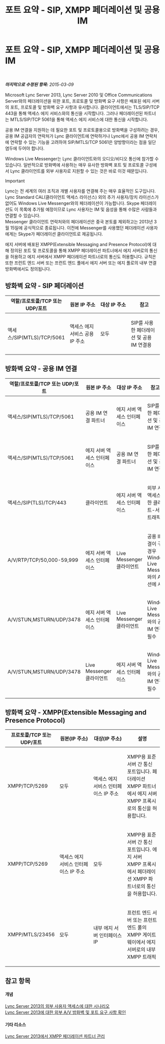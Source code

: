 ﻿---
title: 포트 요약 - SIP, XMPP 페더레이션 및 공용 IM
TOCTitle: 포트 요약 - SIP, XMPP 페더레이션 및 공용 IM
ms:assetid: ab05bdd6-e9b0-4b1b-9dd9-29ab88e8befe
ms:mtpsurl: https://technet.microsoft.com/ko-kr/library/JJ618373(v=OCS.15)
ms:contentKeyID: 49304686
ms.date: 08/24/2015
mtps_version: v=OCS.15
ms.translationtype: HT
---

# 포트 요약 - SIP, XMPP 페더레이션 및 공용 IM

 

_**마지막으로 수정된 항목:** 2015-03-09_

Microsoft Lync Server 2013, Lync Server 2010 및 Office Communications Server와의 페더레이션을 위한 포트, 프로토콜 및 방화벽 요구 사항은 배포된 에지 서버의 포트, 프로토콜 및 방화벽 요구 사항과 유사합니다. 클라이언트에서는 TLS/SIP/TCP 443을 통해 액세스 에지 서비스와의 통신을 시작합니다. 그러나 페더레이션된 파트너는 MTLS/SIP/TCP 5061을 통해 액세스 에지 서비스에 대한 통신을 시작합니다.

공용 IM 연결을 지원하는 데 필요한 포트 및 프로토콜용으로 방화벽을 구성하려는 경우, 공용 IM 공급자의 연락처가 Lync 클라이언트에 연락하거나 Lync에서 공용 IM 연락처에 연락할 수 있는 기능을 고려하여 SIP/MTLS/TCP 5061은 양방향이라는 점을 일단 염두에 두어야 합니다.

Windows Live Messenger는 Lync 클라이언트와의 오디오/비디오 통신에 참가할 수 있습니다. 일반적으로 방화벽에 사용하는 매우 유사한 방화벽 포트 및 프로토콜 구성에서 Lync 클라이언트를 외부 사용자로 지원할 수 있는 것은 바로 이것 때문입니다.


> [!IMPORTANT]
> Lync는 전 세계의 여러 조직과 개별 사용자를 연결해 주는 매우 효율적인 도구입니다. Lync Standard CAL(클라이언트 액세스 라이선스) 외의 추가 사용자/장치 라이선스가 없어도 Windows Live Messenger와의 페더레이션이 가능합니다. Skype 페더레이션도 이 목록에 추가될 예정이므로 Lync 사용자는 IM 및 음성을 통해 수많은 사람들과 연결할 수 있습니다.<BR>Messenger 클라이언트 연락처와의 페더레이션은 중국 본토를 제외하고는 2013년 3월 15일에 공식적으로 종료됩니다. 이전에 Messenger를 사용했던 페더레이션 사용자에게는 Skype가 페더레이션 클라이언트로 제공됩니다.



에지 서버에 배포된 XMPP(Extensible Messaging and Presence Protocol)에 대해 정의된 포트 및 프로토콜을 통해 XMPP 페더레이션 파트너에서 에지 서버로의 통신을 허용하고 에지 서버에서 XMPP 페더레이션 파트너로의 통신도 허용합니다. 규칙은 또한 프런트 엔드 서버 또는 프런트 엔드 풀에서 에지 서버 또는 에지 풀로의 내부 연결 방화벽에서도 정의됩니다.

## 방화벽 요약 - SIP 페더레이션


<table>
<colgroup>
<col style="width: 25%" />
<col style="width: 25%" />
<col style="width: 25%" />
<col style="width: 25%" />
</colgroup>
<thead>
<tr class="header">
<th>역할/프로토콜/TCP 또는 UDP/포트</th>
<th>원본 IP 주소</th>
<th>대상 IP 주소</th>
<th>참고</th>
</tr>
</thead>
<tbody>
<tr class="odd">
<td><p>액세스/SIP(MTLS)/TCP/5061</p></td>
<td><p>액세스 에지 서비스 공용 IP 주소</p></td>
<td><p>모두</p></td>
<td><p>SIP를 사용한 페더레이션 및 공용 IM 연결용</p></td>
</tr>
</tbody>
</table>


## 방화벽 요약 - 공용 IM 연결


<table>
<colgroup>
<col style="width: 25%" />
<col style="width: 25%" />
<col style="width: 25%" />
<col style="width: 25%" />
</colgroup>
<thead>
<tr class="header">
<th>역할/프로토콜/TCP 또는 UDP/포트</th>
<th>원본 IP 주소</th>
<th>대상 IP 주소</th>
<th>참고 사항</th>
</tr>
</thead>
<tbody>
<tr class="odd">
<td><p>액세스/SIP(MTLS)/TCP/5061</p></td>
<td><p>공용 IM 연결 파트너</p></td>
<td><p>에지 서버 액세스 인터페이스</p></td>
<td><p>SIP를 사용한 페더레이션 및 공용 IM 연결용</p></td>
</tr>
<tr class="even">
<td><p>액세스/SIP(MTLS)/TCP/5061</p></td>
<td><p>에지 서버 액세스 인터페이스</p></td>
<td><p>공용 IM 연결 파트너</p></td>
<td><p>SIP를 사용한 페더레이션 및 공용 IM 연결용</p></td>
</tr>
<tr class="odd">
<td><p>액세스/SIP(TLS)/TCP/443</p></td>
<td><p>클라이언트</p></td>
<td><p>에지 서버 액세스 인터페이스</p></td>
<td><p>외부 사용자 액세스를 위한 클라이언트-서버 SIP 트래픽</p></td>
</tr>
<tr class="even">
<td><p>A/V/RTP/TCP/50,000-59,999</p></td>
<td><p>에지 서버 액세스 인터페이스</p></td>
<td><p>Live Messenger 클라이언트</p></td>
<td><p>공용 IM 연결이 구성된 경우 Windows Live Messenger와의 A/V 세션에 사용됨</p></td>
</tr>
<tr class="odd">
<td><p>A/V/STUN,MSTURN/UDP/3478</p></td>
<td><p>에지 서버 액세스 인터페이스</p></td>
<td><p>Live Messenger 클라이언트</p></td>
<td><p>Windows Live Messenger와의 공용 IM 연결 시 필수</p></td>
</tr>
<tr class="even">
<td><p>A/V/STUN,MSTURN/UDP/3478</p></td>
<td><p>Live Messenger 클라이언트</p></td>
<td><p>에지 서버 액세스 인터페이스</p></td>
<td><p>Windows Live Messenger와의 공용 IM 연결 시 필수</p></td>
</tr>
</tbody>
</table>


## 방화벽 요약 - XMPP(Extensible Messaging and Presence Protocol)


<table>
<colgroup>
<col style="width: 25%" />
<col style="width: 25%" />
<col style="width: 25%" />
<col style="width: 25%" />
</colgroup>
<thead>
<tr class="header">
<th>프로토콜/TCP 또는 UDP/포트</th>
<th>원본(IP 주소)</th>
<th>대상(IP 주소)</th>
<th>설명</th>
</tr>
</thead>
<tbody>
<tr class="odd">
<td><p>XMPP/TCP/5269</p></td>
<td><p>모두</p></td>
<td><p>액세스 에지 서비스 인터페이스 IP 주소</p></td>
<td><p>XMPP용 표준 서버 간 통신 포트입니다. 페더레이션 XMPP 파트너에서 에지 서버 XMPP 프록시로의 통신을 허용합니다.</p></td>
</tr>
<tr class="even">
<td><p>XMPP/TCP/5269</p></td>
<td><p>액세스 에지 서비스 인터페이스 IP 주소</p></td>
<td><p>모두</p></td>
<td><p>XMPP용 표준 서버 간 통신 포트입니다. 에지 서버 XMPP 프록시에서 페더레이션 XMPP 파트너로의 통신을 허용합니다.</p></td>
</tr>
<tr class="odd">
<td><p>XMPP/MTLS/23456</p></td>
<td><p>모두</p></td>
<td><p>내부 에지 서버 인터페이스 IP</p></td>
<td><p>프런트 엔드 서버 또는 프런트 엔드 풀의 XMPP 게이트웨이에서 에지 서버로의 내부 XMPP 트래픽</p></td>
</tr>
</tbody>
</table>


## 참고 항목

#### 개념

[Lync Server 2013의 외부 사용자 액세스에 대한 시나리오](lync-server-2013-scenarios-for-external-user-access.md)  
[Lync Server 2013에 대한 외부 A/V 방화벽 및 포트 요구 사항 확인](lync-server-2013-determine-external-a-v-firewall-and-port-requirements.md)  

#### 기타 리소스

[Lync Server 2013에서 XMPP 페더레이션 파트너 관리](lync-server-2013-manage-xmpp-federated-partners-for-your-organization.md)

